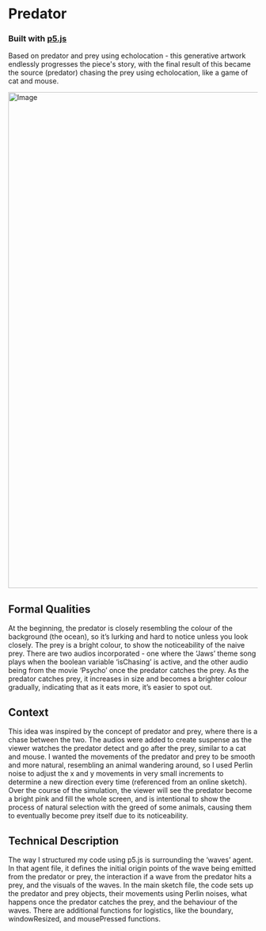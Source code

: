 # Predator

### **Built with [p5.js](https://p5js.org/)**

Based on predator and prey using echolocation - this generative artwork endlessly progresses the piece's story, with the final result of this became the source (predator) chasing the prey using echolocation, like a game of cat and mouse.  

<img src="https://github.com/lamvpham/predator/blob/main/image.png?raw=true" width="1000" title="Image" alt="Image">


## Formal Qualities
At the beginning, the predator is closely resembling the colour of the background (the ocean), so it’s lurking and hard to notice unless you look closely. The prey is a bright colour, to show the noticeability of the naive prey. There are two audios incorporated - one where the ‘Jaws’ theme song plays when the boolean variable ‘isChasing’ is active, and the other audio being from the movie ‘Psycho’ once the predator catches the prey. As the predator catches prey, it increases in size and becomes a brighter colour gradually, indicating that as it eats more, it’s easier to spot out.

## Context
This idea was inspired by the concept of predator and prey, where there is a chase between the two. The audios were added to create suspense as the viewer watches the predator detect and go after the prey, similar to a cat and mouse. I wanted the movements of the predator and prey to be smooth and more natural, resembling an animal wandering around, so I used Perlin noise to adjust the x and y movements in very small increments to determine a new direction every time (referenced from an online sketch). Over the course of the simulation, the viewer will see the predator become a bright pink and fill the whole screen, and is intentional to show the process of natural selection with the greed of some animals, causing them to eventually become prey itself due to its noticeability.

## Technical Description
The way I structured my code using p5.js is surrounding the ‘waves’ agent. In that agent file, it defines the initial origin points of the wave being emitted from the predator or prey, the interaction if a wave from the predator hits a prey, and the visuals of the waves. In the main sketch file, the code sets up the predator and prey objects, their movements using Perlin noises, what happens once the predator catches the prey, and the behaviour of the waves. There are additional functions for logistics, like the boundary, windowResized, and mousePressed functions.
